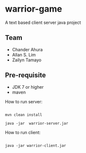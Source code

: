 warrior-game
============

A text based client server java project

Team
--------
* Chander Ahura
* Allan S. Lim
* Zailyn Tamayo


Pre-requisite
--------
* JDK 7 or higher
* maven


How to run server:
```

mvn clean install

java -jar  warrior-server.jar
```


How to run client:
```

java -jar warrior-client.jar
```
